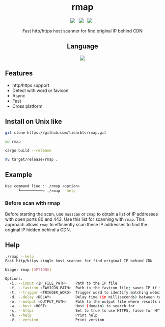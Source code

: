 <div align=center>
 
# rmap
 <p>
 <img src="https://img.shields.io/github/stars/lidarbtc/rmap?color=%23DF0067&style=for-the-badge"/> &nbsp;
 <img src="https://img.shields.io/github/forks/lidarbtc/rmap?color=%239999FF&style=for-the-badge"/> &nbsp;
 <img src="https://img.shields.io/github/license/lidarbtc/rmap?color=%23E8E8E8&style=for-the-badge"/> &nbsp;
 
Fast http/https host scanner for find original IP behind CDN

## Language</br>

<img src="https://img.shields.io/badge/Rust-black?style=for-the-badge&logo=rust&logoColor=#E57324"/></br>

</div>

## Features

- http/https support
- Detect with word or favicon
- Async
- Fast
- Cross platform

## Install on Unix like

```sh
git clone https://github.com/lidarbtc/rmap.git

cd rmap

cargo build --release

mv target/release/rmap .
```

## Example

```sh
Use command line : ./rmap <option>
      └──────────> ./rmap --help
```

### Before scan with rmap

Before starting the scan, use `masscan` or `zmap` to obtain a list of IP addresses with open ports 80 and 443. Use this list for scanning with `rmap`. This approach allows `rmap` to efficiently scan these IP addresses to find the original IP hidden behind a CDN.

## Help

```sh
./rmap --help
Fast http/https single host scanner for find original IP behind CDN

Usage: rmap [OPTIONS]

Options:
  -i, --input <IP_FILE_PATH>    Path to the IP file
  -f, --favicon <FAVICON_PATH>  Path to the favicon file; saves IP if the website contains a matching favicon
  -t, --trigger <TRIGGER_WORD>  Trigger word to identify matching websites; saves IP if the website contains this word
  -d, --delay <DELAY>           Delay time (in milliseconds) between task creations
  -o, --output <OUTPUT_PATH>    Path to the output file where results will be saved
  -w, --host <HOST>             Host (domain) to search for
  -s, --https                   Set to true to use HTTPS, false for HTTP
  -h, --help                    Print help
  -V, --version                 Print version
```
